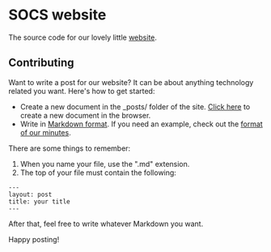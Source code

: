 SOCS website
=======

The source code for our lovely little [website](http://raider.mountunion.edu/organizations/socs). 

## Contributing

Want to write a post for our website? It can be about anything technology related you want. Here's how to get started: 

- Create a new document in the _posts/ folder of the site. [Click here](https://github.com/mu-socs/mu-socs.github.com/new/master/_posts) to create a new document in the browser. 
- Write in [Markdown format](http://markdownlivepreview.com/). If you need an example, check out the [format of our minutes](https://raw.github.com/mu-socs/mu-socs.github.com/master/_posts/2013-02-21-20130221-minutes.md). 

There are some things to remember: 
1. When you name your file, use the ".md" extension. 
2. The top of your file must contain the following: 

```
---
layout: post
title: your title
---
```

After that, feel free to write whatever Markdown you want. 

Happy posting!
